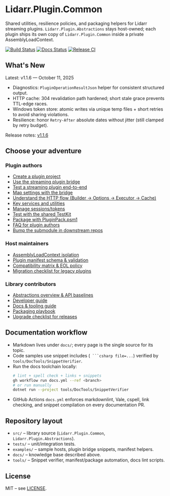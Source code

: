 # Lidarr.Plugin.Common

Shared utilities, resilience policies, and packaging helpers for Lidarr streaming plugins. `Lidarr.Plugin.Abstractions` stays host-owned; each plugin ships its own copy of `Lidarr.Plugin.Common` inside a private AssemblyLoadContext.

[![Build Status](https://github.com/RicherTunes/Lidarr.Plugin.Common/actions/workflows/ci.yml/badge.svg)](https://github.com/RicherTunes/Lidarr.Plugin.Common/actions)
[![Docs Status](https://github.com/RicherTunes/Lidarr.Plugin.Common/actions/workflows/docs.yml/badge.svg)](https://github.com/RicherTunes/Lidarr.Plugin.Common/actions/workflows/docs.yml)
[![Release CI](https://github.com/RicherTunes/Lidarr.Plugin.Common/actions/workflows/release.yml/badge.svg)](https://github.com/RicherTunes/Lidarr.Plugin.Common/actions/workflows/release.yml)

## What's New

Latest: v1.1.6 — October 11, 2025

- Diagnostics: `PluginOperationResultJson` helper for consistent structured output.
- HTTP cache: 304 revalidation path hardened; short stale grace prevents TTL-edge races.
- Windows token store: atomic writes via unique temp files + short retries to avoid sharing violations.
- Resilience: honor `Retry-After` absolute dates without jitter (still clamped by retry budget).

Release notes: [v1.1.6](https://github.com/RicherTunes/Lidarr.Plugin.Common/releases/tag/v1.1.6)

## Choose your adventure

### Plugin authors
- [Create a plugin project](docs/how-to/CREATE_PLUGIN.md)
- [Use the streaming plugin bridge](docs/PLUGIN_BRIDGE.md)
- [Test a streaming plugin end-to-end](docs/how-to/USE_STREAMING_PLUGIN.md)
- [Map settings with the bridge](docs/SETTINGS_PROVIDER.md)
- [Understand the HTTP flow (Builder → Options → Executor → Cache)](docs/Flow.md)
- [Key services and utilities](docs/reference/KEY_SERVICES.md)
- [Manage sessions/tokens](docs/how-to/TOKEN_MANAGER.md)
- [Test with the shared TestKit](docs/TESTING_WITH_TESTKIT.md)
- [Package with PluginPack.psm1](docs/PACKAGING.md)
- [FAQ for plugin authors](docs/FAQ_FOR_PLUGIN_AUTHORS.md)
- [Bump the submodule in downstream repos](docs/how-to/BUMP_SUBMODULE.md)

### Host maintainers
- [AssemblyLoadContext isolation](docs/PLUGIN_ISOLATION.md)
- [Plugin manifest schema & validation](docs/PLUGIN_MANIFEST.md)
- [Compatibility matrix & EOL policy](docs/COMPATIBILITY.md)
- [Migration checklist for legacy plugins](docs/migration/PLUGIN_MIGRATION.md)

### Library contributors
- [Abstractions overview & API baselines](docs/ABSTRACTIONS.md)
- [Developer guide](docs/dev-guide/DEVELOPER_GUIDE.md)
- [Docs & tooling guide](docs/dev-guide/TESTING_DOCS.md)
- [Packaging playbook](docs/PACKAGING.md)
- [Upgrade checklist for releases](docs/UPGRADING.md)

## Documentation workflow
- Markdown lives under `docs/`; every page is the single source for its topic.
- Code samples use snippet includes (` ```csharp file=...`) verified by `tools/DocTools/SnippetVerifier`.
- Run the docs toolchain locally:
  ```bash
  # lint + spell check + links + snippets
  gh workflow run docs.yml --ref <branch>
  # or run manually
  dotnet run --project tools/DocTools/SnippetVerifier
  ```
- GitHub Actions `docs.yml` enforces markdownlint, Vale, cspell, link checking, and snippet compilation on every documentation PR.

## Repository layout
- `src/` – library source (`Lidarr.Plugin.Common`, `Lidarr.Plugin.Abstractions`).
- `tests/` – unit/integration tests.
- `examples/` – sample hosts, plugin bridge snippets, manifest helpers.
- `docs/` – knowledge base described above.
- `tools/` – Snippet verifier, manifest/package automation, docs lint scripts.

## License
MIT – see [LICENSE](LICENSE).
